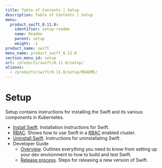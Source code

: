 ```yaml
---
title: Table of Contents | Setup
description: Table of Contents | Setup
menu:
  product_swift_0.11.0:
    identifier: setup-readme
    name: Readme
    parent: setup
    weight: -1
product_name: swift
menu_name: product_swift_0.11.0
section_menu_id: setup
url: /products/swift/0.11.0/setup/
aliases:
  - /products/swift/0.11.0/setup/README/
---
```


# Setup

Setup contains instructions for installing the Swift and its various components in Kubernetes.

- [Install Swift](/docs/setup/install.md). Installation instructions for Swift.
- [RBAC](/docs/setup/rbac.md). Shows how to use Swift in a [RBAC](https://kubernetes.io/docs/admin/authorization/rbac/) enabled cluster.
- [Uninstall Swift](/docs/setup/uninstall.md). Instructions for uninstallating Swift.
- Developer Guide
  - [Overview](/docs/setup/developer-guide/overview.md). Outlines everything you need to know from setting up your dev environment to how to build and test Swift.
  - [Release process](/docs/setup/developer-guide/release.md). Steps for releasing a new version of Swift.
